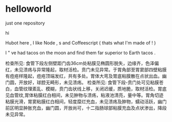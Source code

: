 # helloworld
just one repository

hi

Hubot here , I like Node , s and Coffeescript ( thats what I'm made of ! ) 

I " ve had tacos on the moon and find them far superior to Earth tacos . 

检查所见:  食管下段左侧壁距门齿36cm处粘膜见椭圆形脱失，边缘齐，色泽偏红，未见溃疡与异常隆起，取材活检。贲门未见异常。于胃角部至胃窦部四壁粘膜有痘疮样隆起，痘疮顶端发红，共有多处。胃体大弯及胃底粘膜散在点状出血。幽门圆，开放好，球腔无畸形，未见溃疡。
检查所见:  食管下段-贲门处可见粘膜苍白，血管纹理紊乱、模糊，贲门齿状线上移，关闭迟缓，质地脆，取材活检。胃底见血管纹,胃体粘膜红白相间，未见肿物与溃疡，粘液池清亮，量中等。胃角切迹粘膜光滑，胃窦粘膜红白相间，轻度糜烂充血，未见溃疡及肿物，蠕动活跃，幽门前区明显肿胀充血，幽门圆，开放尚可，十二指肠球部粘膜充血及点状渗出，降段未见异常。
